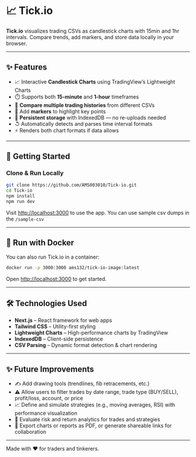 # 📈 Tick.io

**Tick.io** visualizes trading CSVs as candlestick charts with 15min and 1hr intervals. Compare trends, add markers, and store data locally in your browser.

---

## ✨ Features

- 📈 Interactive **Candlestick Charts** using TradingView’s Lightweight Charts  
- ⏱️ Supports both **15-minute** and **1-hour** timeframes  
- 📂 **Compare multiple trading histories** from different CSVs  
- 🧠 Add **markers** to highlight key points  
- 📏 **Persistent storage** with IndexedDB — no re-uploads needed  
- ↺ Automatically detects and parses time interval formats  
- ⚡ Renders both chart formats if data allows  

---

## 🚀 Getting Started

### Clone & Run Locally

```bash
git clone https://github.com/AMS003010/Tick-io.git
cd Tick-io
npm install
npm run dev
```

Visit [http://localhost:3000](http://localhost:3000) to use the app.
You can use sample csv dumps in the `/sample-csv`

---

## 🐳 Run with Docker

You can also run Tick.io in a container:

```bash
docker run -p 3000:3000 ams132/tick-io-image:latest
```

Open [http://localhost:3000](http://localhost:3000) to get started.

---

## 🛠 Technologies Used

- **Next.js** – React framework for web apps  
- **Tailwind CSS** – Utility-first styling  
- **Lightweight Charts** – High-performance charts by TradingView  
- **IndexedDB** – Client-side persistence  
- **CSV Parsing** – Dynamic format detection & chart rendering  

---

## ✨ Future Improvements

- ✍️ Add drawing tools (trendlines, fib retracements, etc.)
- ⚠️ Allow users to filter trades by date range, trade type (BUY/SELL), profit/loss, account, or price
- 📈 Define and simulate strategies (e.g., moving averages, RSI) with performance visualization
- 🤝 Evaluate risk and return analytics for trades and strategies
- 📄 Export charts or reports as PDF, or generate shareable links for collaboration

---

Made with ❤️ for traders and tinkerers.

